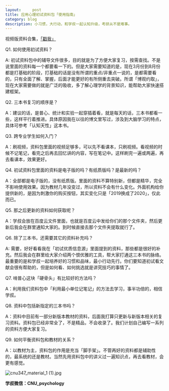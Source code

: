 ```yaml
---
layout:     post
title: 应用心理初试资料包「使用指南」
category: blog
description: 小习惯，大行动，和学叔一起认知升级，考研从不是难事。
---
```


视频版资料合集，[「戳我」](http://1257355643.vod2.myqcloud.com/a589a973vodtranscq1257355643/147466325285890787081604195/v.f30.mp4)

Q1. 如何使用初试资料？

A: 初试资料包中的辅导文件很多，目的就是为了方便大家复习，按需查找。不是说里面的资料每一个都要看一下的。但是大家需要知道的是，现在3月份到8月份都是打基础的阶段，打基础的话是没有所谓的重点/非重点一说的，是都需要看的，只有全面了解、掌握，后面才能更好的有所侧重去突破。所谓「博观约取」，现在大家需要做的就是广泛的吸收，多了解心理学的背景知识，能帮助大家快速搭建框架。

Q2. 三本书复习的顺序是？

A：建议的话，是普心、统计和实验一起穿插着看，就是每天的话，三本书都看一些，这样平行着推进。具体原因我在以往的博文里写过，涉及到大脑学习的特点，具体可参考「认知天性」这本书。

Q3. 跨专业学生如何入门？

A：刷视频，资料包里面的视频足够多，可以先不看课本，只刷视频。看视频的时候不记笔记，看完之后再去回忆讲的内容，写在笔记中。这样刷完一遍或两遍，再去看课本，效果更好。

Q4. 初试资料包里面的资料是电子版的吗？有纸质版吗？是最新的吗？

A：全部都是电子版的，没有纸质版。里面的资料不算特别新，但都是精华，完全不影响使用效果。因为教材几年没变过，所以资料不会有什么变化。外面机构给你提供新的，是因为刺激你的购买按钮，其实变化只是「2019换成了2020」，仅此而已。

Q5. 那之后更新的资料如何获取呢？

A：学叔会放在百度云文件里面，也就是百度云中发给你们的那个文件夹，然后更新后我会在群里通知大家的。到时候直接去那个文件夹提取就行了。

Q6. 除了三本书，还需要其它的资料补充吗？
 
A: 需要，好好看看我在「初试优质信息源」里面提到的资料，那些都是很好的补充。然后我会在群里给大家介绍两个恨优雅的工具，帮大家打通这三本书的脉络。最重要的是和学叔一起培养好的习惯和品味，最小行动先行。你们要知道初试看文献会很有帮助的，但是如何看、如何挑选就是讲究技巧的事情了。

Q7. 啃普心这块「硬骨头」有比较好的方法吗？

A：利用我们资料包中「利用最小单位记笔记」的方法去学习，事半功倍的，相信学叔。

Q8. 资料中包括新指定的三本书吗？

A：资料中目前有一部分新版本教材的资料，后面我打算只更新与新版本相关的复习资料。资料包已经非常全了，不是精品，不会收录了。我们计划自己编写一系列的资料方便大家复习。

Q9. 如何平衡资料包和教材的关系？

A：以教材为主，资料包的作用是充当「脚手架」。不管再好的资料都是辅助性的，最系统的还是教材。当然先用资料包中的讲义过一遍知识点，再去看教材，会更有感觉。

![cnu347_material_1 (1).jpg](http://pics.zapp926.top/cnu/cnu347_material_1%20%281%29.jpg)

**学叔微信：CNU_psychology**

